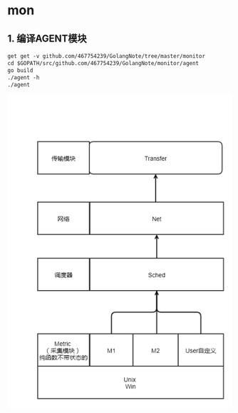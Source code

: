 # mon

## 1. 编译AGENT模块 
```
get get -v github.com/467754239/GolangNote/tree/master/monitor
cd $GOPATH/src/github.com/467754239/GolangNote/monitor/agent
go build
./agent -h
./agent
```

![mon](./mon.png)
